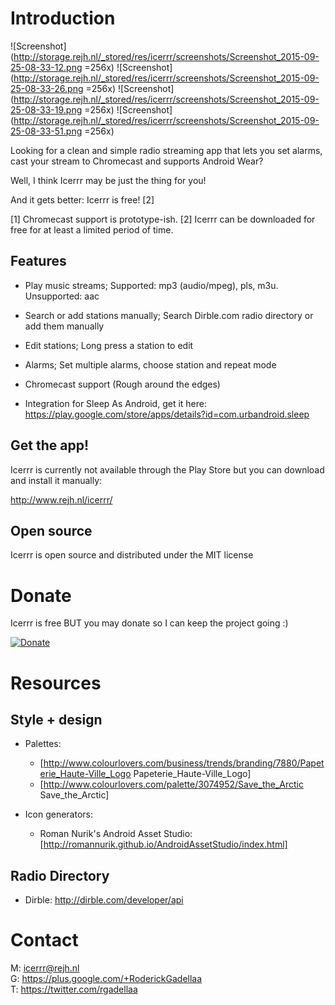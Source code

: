 Introduction
===========

![Screenshot](http://storage.rejh.nl/_stored/res/icerrr/screenshots/Screenshot_2015-09-25-08-33-12.png =256x)
![Screenshot](http://storage.rejh.nl/_stored/res/icerrr/screenshots/Screenshot_2015-09-25-08-33-26.png =256x)
![Screenshot](http://storage.rejh.nl/_stored/res/icerrr/screenshots/Screenshot_2015-09-25-08-33-19.png =256x)
![Screenshot](http://storage.rejh.nl/_stored/res/icerrr/screenshots/Screenshot_2015-09-25-08-33-51.png =256x)

Looking for a clean and simple radio streaming app that lets you set alarms, cast your stream to Chromecast and supports Android Wear?

Well, I think Icerrr may be just the thing for you!

And it gets better: Icerrr is free! [2]

[1] Chromecast support is prototype-ish.
[2] Icerrr can be downloaded for free for at least a limited period of time.

Features
-------------

+ Play music streams; Supported: mp3 (audio/mpeg), pls, m3u. Unsupported: aac

+ Search or add stations manually; Search Dirble.com radio directory or add them manually

+ Edit stations; Long press a station to edit

+ Alarms; Set multiple alarms, choose station and repeat mode 

+ Chromecast support (Rough around the edges)

+ Integration for Sleep As Android, get it here: https://play.google.com/store/apps/details?id=com.urbandroid.sleep

Get the app!
-------------

Icerrr is currently not available through the Play Store but you can download and install it manually:

http://www.rejh.nl/icerrr/

Open source
-------------

Icerrr is open source and distributed under the MIT license

Donate
=========

Icerrr is free BUT you may donate so I can keep the project going :)

[![Donate](https://www.paypalobjects.com/en_US/i/btn/btn_donateCC_LG.gif)](https://www.paypal.com/cgi-bin/webscr?cmd=_donations&business=S6BCCM9LESNBU&lc=US&item_name=REJH%20Gadellaa&item_number=icerrr_droidapp&currency_code=EUR&bn=PP%2dDonationsBF%3abtn_donateCC_LG%2egif%3aNonHosted)

Resources
=========

Style + design
--------------

  * Palettes: 
    * [http://www.colourlovers.com/business/trends/branding/7880/Papeterie_Haute-Ville_Logo Papeterie_Haute-Ville_Logo]
    * [http://www.colourlovers.com/palette/3074952/Save_the_Arctic Save_the_Arctic]

  * Icon generators:
    * Roman Nurik's Android Asset Studio: [http://romannurik.github.io/AndroidAssetStudio/index.html]

Radio Directory
---------------

* Dirble: http://dirble.com/developer/api

Contact
=======

M: icerrr@rejh.nl <br>
G: https://plus.google.com/+RoderickGadellaa <br>
T: https://twitter.com/rgadellaa <br>
